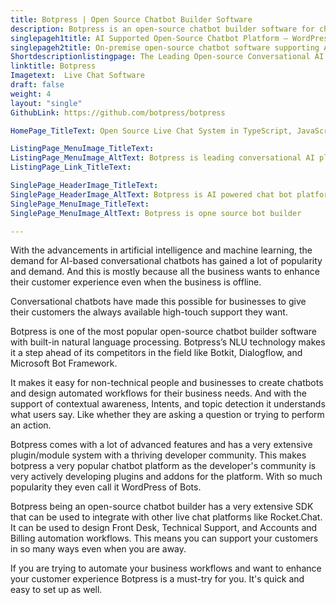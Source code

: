 ```yaml
---
title: Botpress | Open Source Chatbot Builder Software
description: Botpress is an open-source chatbot builder software for chat management. Automate your business with an open-source chatbot platform with AI support.
singlepageh1title: AI Supported Open-Source Chatbot Platform – WordPress of Bots
singlepageh2title: On-premise open-source chatbot software supporting AI and natural language processing to automate conversations and workflows. Build and deploy virtual employees.
Shortdescriptionlistingpage: The Leading Open-source Conversational AI Platform for Enterprise Automation
linktitle: Botpress
Imagetext:  Live Chat Software 
draft: false
weight: 4
layout: "single"
GithubLink: https://github.com/botpress/botpress

HomePage_TitleText: Open Source Live Chat System in TypeScript, JavaScript.

ListingPage_MenuImage_TitleText: 
ListingPage_MenuImage_AltText: Botpress is leading conversational AI platform
ListingPage_Link_TitleText: 

SinglePage_HeaderImage_TitleText: 
SinglePage_HeaderImage_AltText: Botpress is AI powered chat bot platform
SinglePage_MenuImage_TitleText: 
SinglePage_MenuImage_AltText: Botpress is opne source bot builder

---
```


With the advancements in artificial intelligence and machine learning, the demand for AI-based conversational chatbots has gained a lot of popularity and demand. And this is mostly because all the business wants to enhance their customer experience even when the business is offline.

Conversational chatbots have made this possible for businesses to give their customers the always available high-touch support they want.

Botpress is one of the most popular open-source chatbot builder software with built-in natural language processing. Botpress’s NLU technology makes it a step ahead of its competitors in the field like Botkit, Dialogflow, and Microsoft Bot Framework.

It makes it easy for non-technical people and businesses to create chatbots and design automated workflows for their business needs. And with the support of contextual awareness, Intents, and topic detection it understands what users say. Like whether they are asking a question or trying to perform an action.

Botpress comes with a lot of advanced features and has a very extensive plugin/module system with a thriving developer community. This makes botpress a very popular chatbot platform as the developer's community is very actively developing plugins and addons for the platform. With so much popularity they even call it WordPress of Bots.

Botpress being an open-source chatbot builder has a very extensive SDK that can be used to integrate with other live chat platforms like Rocket.Chat. It can be used to design Front Desk, Technical Support, and Accounts and Billing automation workflows. This means you can support your customers in so many ways even when you are away.

If you are trying to automate your business workflows and want to enhance your customer experience Botpress is a must-try for you. It's quick and easy to set up as well.